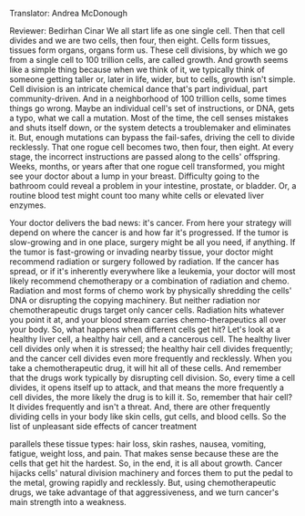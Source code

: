 

Translator: Andrea McDonough

Reviewer: Bedirhan Cinar
We all start life as one single cell.
Then that cell divides and we are two cells,
then four,
then eight.
Cells form tissues,
tissues form organs,
organs form us.
These cell divisions, by which we go from a single cell
to 100 trillion cells,
are called growth.
And growth seems like a simple thing
because when we think of it,
we typically think of someone getting taller
or, later in life, wider,
but to cells, growth isn&#39;t simple.
Cell division is an intricate chemical dance
that&#39;s part individual, part community-driven.
And in a neighborhood of 100 trillion cells,
some times things go wrong.
Maybe an individual cell&#39;s set of instructions, or DNA,
gets a typo,
what we call a mutation.
Most of the time, the cell senses mistakes
and shuts itself down,
or the system detects a troublemaker
and eliminates it.
But, enough mutations can bypass the fail-safes,
driving the cell to divide recklessly.
That one rogue cell becomes two,
then four,
then eight.
At every stage, the incorrect instructions
are passed along to the cells&#39; offspring.
Weeks, months, or years
after that one rogue cell transformed,
you might see your doctor about a lump in your breast.
Difficulty going to the bathroom could reveal
a problem in your intestine,
prostate,
or bladder.
Or, a routine blood test might count too many white cells
or elevated liver enzymes.

Your doctor delivers the bad news:
it&#39;s cancer.
From here your strategy will depend
on where the cancer is and
how far it&#39;s progressed.
If the tumor is slow-growing and in one place,
surgery might be all you need, if anything.
If the tumor is fast-growing or invading nearby tissue,
your doctor might recommend radiation
or surgery followed by radiation.
If the cancer has spread,
or if it&#39;s inherently everywhere like a leukemia,
your doctor will most likely recommend chemotherapy
or a combination of radiation and chemo.
Radiation and most forms of chemo work
by physically shredding the cells&#39; DNA
or disrupting the copying machinery.
But neither radiation nor chemotherapeutic drugs target only cancer cells.
Radiation hits whatever you point it at,
and your blood stream carries chemo-therapeutics
all over your body.
So, what happens when different cells get hit?
Let&#39;s look at a healthy liver cell,
a healthy hair cell,
and a cancerous cell.
The healthy liver cell divides only when it is stressed;
the healthy hair cell divides frequently;
and the cancer cell divides even more frequently and recklessly.
When you take a chemotherapeutic drug,
it will hit all of these cells.
And remember that the drugs work typically by disrupting cell division.
So, every time a cell divides,
it opens itself up to attack,
and that means the more frequently a cell divides,
the more likely the drug is to kill it.
So, remember that hair cell?
It divides frequently and isn&#39;t a threat.
And, there are other frequently dividing cells in your body
like skin cells, gut cells, and blood cells.
So the list of unpleasant side effects of cancer treatment

parallels these tissue types:
hair loss,
skin rashes,
nausea,
vomiting,
fatigue,
weight loss,
and pain.
That makes sense because these are the cells that get hit the hardest.
So, in the end, it is all about growth.
Cancer hijacks cells&#39; natural division machinery
and forces them to put the pedal to the metal,
growing rapidly and recklessly.
But, using chemotherapeutic drugs,
we take advantage of that aggressiveness,
and we turn cancer&#39;s main strength
into a weakness.
